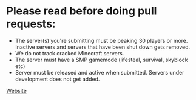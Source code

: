# Please read before doing pull requests: 
- The server(s) you're submitting must be peaking 30 players or more. Inactive servers and servers that have been shut down gets removed.
- We do not track cracked Minecraft servers.
- The server must have a SMP gamemode (lifesteal, survival, skyblock etc) 
- Server must be released and active when submitted. Servers under development does not get added. 

[Website](https://smptracker.net)
